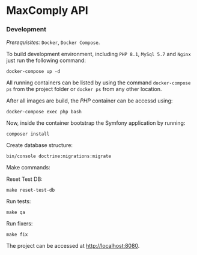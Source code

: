 # MaxComply API

### Development

*Prerequisites:* `Docker`, `Docker Compose`.

To build development environment, including `PHP 8.1`, `MySql 5.7` and `Nginx` just run the following command:
```
docker-compose up -d
```

All running containers can be listed by using the command `docker-compose ps` from the project folder or
`docker ps` from any other location.

After all images are build, the *PHP* container can be accessd using:
```
docker-compose exec php bash
``` 

Now, inside the container bootstrap the Symfony application by running:
```
composer install
```

Create database structure:
```
bin/console doctrine:migrations:migrate
```

Make commands:

Reset Test DB:
```
make reset-test-db
```

Run tests:
```
make qa
```

Run fixers:
```
make fix
```

The project can be accessed at [http://localhost:8080]().

